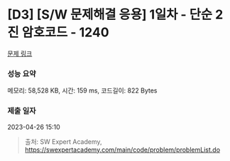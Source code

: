 # [D3] [S/W 문제해결 응용] 1일차 - 단순 2진 암호코드 - 1240 

[문제 링크](https://swexpertacademy.com/main/code/problem/problemDetail.do?contestProbId=AV15FZuqAL4CFAYD) 

### 성능 요약

메모리: 58,528 KB, 시간: 159 ms, 코드길이: 822 Bytes

### 제출 일자

2023-04-26 15:10



> 출처: SW Expert Academy, https://swexpertacademy.com/main/code/problem/problemList.do